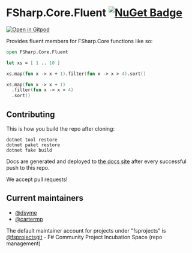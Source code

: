 # FSharp.Core.Fluent [![NuGet Badge](https://buildstats.info/nuget/FSharp.Core.Fluent)](https://www.nuget.org/packages/FSharp.Core.Fluent)

[![Open in Gitpod](https://gitpod.io/button/open-in-gitpod.svg)](https://gitpod.io/#https://github.com/fsprojects/fsharp.core.fluent)

Provides fluent members for FSharp.Core functions like so:

```fsharp
open FSharp.Core.Fluent

let xs = [ 1 .. 10 ]

xs.map(fun x -> x + 1).filter(fun x -> x > 4).sort()

xs.map(fun x -> x + 1)
  .filter(fun x -> x > 4)
  .sort()
```

## Contributing

This is how you build the repo after cloning:

```console
dotnet tool restore
dotnet paket restore
dotnet fake build
```

Docs are generated and deployed to [the docs site](https://fsprojects.github.io/FSharp.Core.Fluent/) after every successful push to this repo.

We accept pull requests!

## Current maintainers

- [@dsyme](https://github.com/dsyme)
- [@cartermp](https://github.com/cartermp)

The default maintainer account for projects under "fsprojects" is [@fsprojectsgit](https://github.com/fsprojectsgit) - F# Community Project Incubation Space (repo management)

